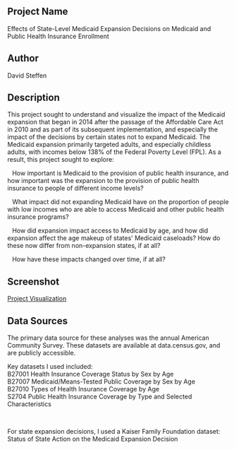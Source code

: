  ## Project Name
Effects of State-Level Medicaid Expansion Decisions on Medicaid and Public Health Insurance Enrollment

## Author
David Steffen

## Description
This project sought to understand and visualize the impact of the Medicaid expansion that began in 2014
after the passage of the Affordable Care Act in 2010 and as part of its subsequent implementation, and
especially the impact of the decisions by certain states not to expand Medicaid. The Medicaid expansion
primarily targeted adults, and especially childless adults, with incomes below 138% of the Federal
Poverty Level (FPL). As a result, this project sought to explore: <br>

&ensp; How important is Medicaid to the provision of public health insurance, and how important was
the expansion to the provision of public health insurance to people of different income levels? <br>

&ensp; What impact did not expanding Medicaid have on the proportion of people with low incomes who
are able to access Medicaid and other public health insurance programs? <br>

&ensp; How did expansion impact access to Medicaid by age, and how did expansion affect the age makeup
of states' Medicaid caseloads? How do these now differ from non-expansion states, if at all? <br>

&ensp; How have these impacts changed over time, if at all? <br>

## Screenshot

[Project Visualization](static_final/Medicaid_Expansion_Effects.pdf)

## Data Sources
The primary data source for these analyses was the annual American Community Survey.
These datasets are available at data.census.gov, and are publicly accessible.

Key datasets I used included: <br>
B27001 Health Insurance Coverage Status by Sex by Age <br>
B27007 Medicaid/Means-Tested Public Coverage by Sex by Age <br>
B27010 Types of Health Insurance Coverage by Age <br>
S2704 Public Health Insurance Coverage by Type and Selected Characteristics

<br>

For state expansion decisions, I used a Kaiser Family Foundation dataset: <br>
Status of State Action on the Medicaid Expansion Decision
